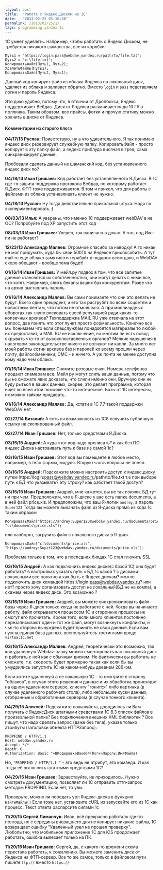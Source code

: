 ```yaml
---
layout: post
title:  "Работа с Яндекс.Диском из 1С"
date:   "2013-02-25 05:10:38"
permalink: /2013/02/25/1/
tags: programming yandex 1c
---
```


1С умеет удивлять. Например, чтобы работать с Яндекс.Диском, не
требуется никакого шаманства, все из коробки:

~~~
Путь1 = "https://login:pass@webdav.yandex.ru/path/to/file.txt";
Путь2 = "c:\file.txt";
КопироватьФайл(Путь1, Путь2);
УдалитьФайлы(Путь1);
КопироватьФайл(Путь2, Путь1);
~~~

Данный код копирует файл из облака Яндекса на локальный диск, удаляет
из облака и заливает обратно.  Вместо `login` и `pass` подставляем
логин и пароль Яндекса.

Это дико удобно, потому что, в отличии от Дропбокса, Яндекс
поддерживает Вебдав. Диск от Яндекса раскачивается до 10 Гб в
полпинка. Таким образом, все прайсы, фотки и прочую статику можно
хранить в диске от Яндекса.


#### Комментарии из старого блога


**04/17/13 Руслан:** Приветствую, ну а что удивительного. Я так
  понимаю яндекс диск резервирует служебную папку. КопироватьФайл -
  просто копирует в эту папку файл, а яндекс приблуда висячая в трее,
  сама синхранизирует данные.

Пробовали сделать данный не шаманский код, без установленного яндекс
диск по?


**04/18/13 Иван Гришаев:** Код работает без установленного Я.Диска. В
  1С где-то зашита поддержка протокола Вебдав, по которому работает
  Я.Диск. ФТП тоже поддерживается. В том и прикол, что для работы с
  файлами из облака устанавливать клиент не нужно.

**04/18/13 Руслан:** Ну тогда действительно прикольная штука. Надо по
  экспериментировать ;)


**08/03/13 Илья:** А уверены, что именно 1С поддерживает webDAV а не
ОС?  Попробуйте под ХР запустить этот код


**08/03/13 Иван Гришаев:** Уверен, так написано в доках. А что, под
  Икс-пи не работает?


**12/23/13 Александр Маляев:** Огромное спасибо за наводку! А то никак
  не мог придумать, куда бы свои 500Гб на Яндексе приспособить. А тут
  mail.ru еще облако замутило и терабайт в подарок всем дало, и WebDAV
  скоро обещают - вообще тема будет!

**01/16/14 Иван Гришаев:** У мейл.ру подвох в том, что все залитые
  данные становятся их собственностью, они могут делать с ними все,
  что хотят. Например, слить бекапы ваших баз конкурентам. Разве что
  на архив выставлять пароль.


**01/16/14 Александр Маляев:** Вы сами понимаете что они это делать не
  будут. Всего один прецедент, и его так раструбят по всем соцсетям и
  новостным лентам, что потом не отмоешься. А при миллиардных оборотах
  так глупо рисковать своей репутацией ради каких-то копеечных
  архивов? Техподдержка MAIL.RU уже отвечала на этот вопрос, дав
  понять что этот пункт просто формальность. Конечно все мы понимаем
  что если спецслужбам понадобятся материалы то любой их предоставит,
  и MAIL.RU не исключение, но многим ли есть повод скрывать что-то от
  высокопоставленных органов? Мелкие нарушения в налоговом
  законодательстве никого не волнуют ни капли. За много лет моей
  работы сотни архивов баз и паролей ко всему прошли через почту,
  файлообменники, СМС - и ничего. А уж почта не менее доступна кому
  надо чем облака.


**01/16/14 Иван Гришаев:** Снимите розовые очки. Номера телефонов
  продают спамерам все. Мейл ру могут слить ваши данные, потому что вы
  не сможете явно доказать, что слили именно они. Вручную они не буду
  рыться в ваших данных, скорее, это делает программа, которая ищет во
  всей этой помойке что-то интересное. Базы от 1С интересны, их можно
  тайком продавать.


**01/16/14 Александр Маляев:** Да, кстати в 1С 7.7 такой поддержки
  WebDAV нет.

**02/27/14 Виталий:** А есть ли возможность из 1С8 получить публичную
  ссылку на скопированный файл.

**02/27/14 Иван Гришаев:** Нет, только средствами Я.Диска.



**03/16/15 Андрей:** А куда этот код надо прописать? и как без ПО
  яндекс.Диска настраивать путь к базе из самой 1с?


**03/16/15 Иван Гришаев:** Этот код вы помещаете в любое место,
например, в тело формы, модуля.  Вторую часть вопроса не понял.


**03/16/15 Андрей:** Подскажите можно настроить доступ к яндекс.диску
путем https://login:pass@webdav.yandex.ru/path/to/file.txt т.е при
выборе пути к БД что указывать? эту строку?  как работает такой
доступ?


**03/16/15 Иван Гришаев:** Андрей, мне кажется, вы не так поняли. БД
тут ни при чем.  Предположим, что в Я-диске у вас есть папка
documents, а в ней файл price.xls.  И предположим, что ваш Я-логин
`andrey`, a пароль `Super123` Тогда вы можете выкачать файл из Я-диска
прямо из кода 1с таким образом

~~~
КопироватьФайл("https://andrey:Super123@webdav.yandex.ru/documents/price.xls", "c:\documents\price.xls");
~~~

или наоборот, загрузить файл с локального диска в Я-диск

~~~
КопироватьФайл("c:\documents\price.xls", "https://andrey:Super123@webdav.yandex.ru/documents/price.xls");
~~~

Проблема только в том, что в последних билдах 1С стал глючить SSL


**03/16/15 Андрей:** А как подключить яндекс диске(с базой 1С) она
будет работать?  в настройках указать путь к БД 1с какой ? с дисками
локальными все понятно а как быть с Яндекс дискам? можно подключить
диск командой https://login:pass@webdav.yandex.ru?  или нет?  просто
хочу организовать доступ не локальный(БД не на компе), а скажем через
яндекс диск.  Это возможно ?


**03/16/15 Иван Гришаев:** Андрей, вы можете синхронизировать файл
  базы через Я-диск только когда не работаете с ней. Когда вы
  начинаете работу, файл открывается процессом 1С и сторонние процессы
  не смогут его прочитать. Кроме того, если много клиентов постоянно
  перезаписывают один и тот же файл, могут возникнуть конфликты, и
  чья-то сторона вынуждена будет принять не свои данные. Если вам
  нужна единая база данных, воспользуйтесь хостингами вроде
  `virtual1c.net`


**03/16/15 Александр Маляев:** Андрей, теоретически это возможно, так
  как удаленную Webdav-папку можно смонтировать как локальный диск и
  работать с ней как с обычным диском. Но фактически вы работать не
  сможете, т.к. скорость будет примерно такая как если бы вы
  умудрились запустить 1С на каком-нибудь древнем 286-ом.

Если хотите удаленную а не локальную 1С - то смотрите в сторону
"облаков", в случае этого решения и данные и их обработка происходят
на одном удаленном сервере, клиенту "гонится" либо картинка (в случае
удаленного рабочего стола), либо небольшие куски данных, отобранные и
обработанные сервером (в случае тонкого клиента).


**04/29/15 Алексей:** Подскажите пожалуйста, доводилось ли Вам
получать с ЯндексДиск штатными средствами 1С 8.3 список файлов в
произвольной папке? Без подключения внешних XML библиотек ? Все пишут,
что надо сделать запрос (даже без тела), указав только атрибуты
(заголовки объекта HTTPЗапрос):

~~~
PROPFIND / HTTP/1.1
Host: webdav.yandex.ru
Accept: */*
Depth: 0
Authorization: Basic "+ВКодировкеBase64(ЛогинПароль:ИмяФайла)
~~~

Но, `"PROPFIND / HTTP/1.1 "` - это ведь не атрибут, это команда. И как
тогда её выполнить штатными средствами 1С?


**04/29/15 Иван Гришаев:** Здравствуйте, не приходилось.  Нужно
смотреть документацию, позволяет ли 1С отправить хттп-запрос методом
PROPFIND.  Если нет, то увы.

Проверьте, можно ли передать урл Яндекс-диска в функцию `НайтиФайлы()`
Если тоже нет, установите cURL из запускайте его из 1С как процесс.
Текст ответа распарсите силами 1с



**11/20/15 Сергей Лиманчук:** Иван, всё прекрасно работало где-то
  полгода, но с середины вчерашнего дня не копирует никакие файлы, 1С
  возвращает ошибку "Удаленный узел не прошел проверку". Любопытно,
  что мобильное приложение 1С для iOS продолжает работать, ошибка
  вылезает только на ПК.


**11/20/15 Иван Гришаев:** Сергей, да, с какого-то времени схема
  перестала работать, к сожалению. Вы можете заменить диск от Яндекса
  на ФТП-сервер. Все то же самое, только в файловом пути пишете
  `ftp://` вместо `https://`
